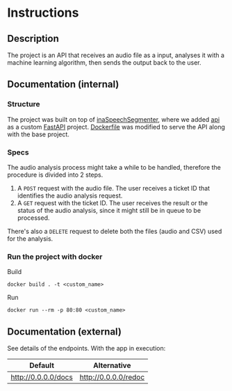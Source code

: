 # Instructions

## Description
The project is an API that receives an audio file as a input, analyses it with a machine learning algorithm, then sends the output back to the user. 


## Documentation (internal)

### Structure
The project was built on top of [inaSpeechSegmenter](https://github.com/ina-foss/inaSpeechSegmenter), where we added [api](/api) as a custom [FastAPI](https://fastapi.tiangolo.com/) project. [Dockerfile](../Dockerfile) was modified to serve the API along with the base project.

### Specs
The audio analysis process might take a while to be handled, therefore the procedure is divided into 2 steps.
1. A `POST` request with the audio file. The user receives a ticket ID that identifies the audio analysis request.
2. A `GET` request with the ticket ID. The user receives the result or the status of the audio analysis, since it might still be in queue to be processed.

There's also a `DELETE` request to delete both the files (audio and CSV) used for the analysis.

### Run the project with docker

Build

    docker build . -t <custom_name>
    
Run

    docker run --rm -p 80:80 <custom_name>

## Documentation (external)

See details of the endpoints. With the app in execution:

|Default|Alternative|
|-|-|
|http://0.0.0.0/docs| http://0.0.0.0/redoc|
    
